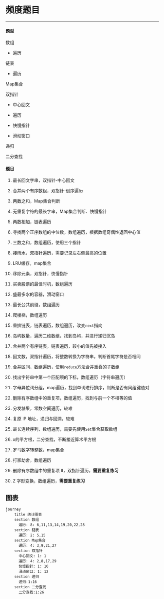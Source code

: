 # 频度题目

---

#### 题型

数组

- 遍历

链表

- 遍历

Map集合

双指针

- 中心回文

- 遍历

- 快慢指针

- 滑动窗口

递归

二分查找

#### 题目

1. 最长回文字串，双指针-中心回文

2. 合并两个有序数组，双指针-倒序遍历

3. 两数之和，Map集合判断

4. 无重复字符的最长字串，Map集合判断、快慢指针

5. 两数相加，链表遍历

6. 寻找两个正序数组的中位数，数组遍历，根据数组奇偶性返回中心值

7. 三数之和，数组遍历，使用三个指针

8. 接雨水，双指针遍历，需要记录左右侧最高的位置

9. LRU缓存，map集合

10. 移除元素，双指针，快慢指针

11. 买卖股票的最佳时机，数组遍历

12. 盛最多水的容器，滑动窗口

13. 最长公共前缀，数组遍历

14. 爬楼梯，数组遍历

15. 重排链表，链表遍历，数组遍历，改变`next`指向

16. 岛屿数量，遍历二维数组，找到岛屿，并进行递归沉岛

17. 合并两个有序链表，链表遍历，较小的值先被接入

18. 回文数，双指针遍历，将整数转换为字符串，判断首尾字符是否相同

19. 合并区间，数组遍历，使用`reduce`方法合并重叠的子数组

20. 找出字符串中第一个匹配项的下标，数组遍历（字符串遍历）

21. 字母异位词分组，map遍历，找到单词进行排序，判断是否有同组键值对

22. 删除有序数组中的重复项，数组遍历，找到与前一个不相等的值

23. 分发糖果，常数空间遍历，较难

24. 复原 IP 地址，递归与回溯，较难

25. 最长连续序列，数组遍历，需要先使用`Set`集合获取数组

26. x的平方根，二分查找，不断接近算术平方根

27. 罗马数字转整数，map集合

28. 打家劫舍，数组遍历

29. 删除有序数组中的重复项 II，双指针遍历，**需要重复练习**

30. Z 字形变换，数组遍历，**需要重复练习**

## 图表

```mermaid
journey
    title 统计图表
    section 数组
      遍历: 8: 6,11,13,14,19,20,22,28
    section 链表
      遍历: 2: 5,15
    section Map集合
      遍历: 4: 3,9,21,27
    section 双指针
      中心回文: 1: 1
      遍历: 4: 2,8,17,29
      快慢指针: 1: 10
      滑动窗口: 1: 12
    section 递归
      递归:1:16
    section 二分查找
      二分查找:1:26
```

